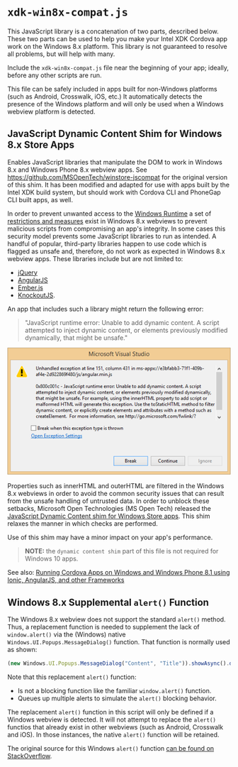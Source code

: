 # `xdk-win8x-compat.js`

This JavaScript library is a concatenation of two parts, described below. These two parts
can be used to help you make your Intel XDK Cordova app work on the Windows 8.x platform.
This library is not guaranteed to resolve all problems, but will help with many.

Include the `xdk-win8x-compat.js` file near the beginning of your app;
ideally, before any other scripts are run.

This file can be safely included in apps built for non-Windows platforms (such as
Android, Crosswalk, iOS, etc.) It automatically detects the presence of the Windows
platform and will only be used when a Windows webview platform is detected.

## JavaScript Dynamic Content Shim for Windows 8.x Store Apps

Enables JavaScript libraries that manipulate the DOM to work in Windows 8.x
and Windows Phone 8.x webview apps. See <https://github.com/MSOpenTech/winstore-jscompat>
for the original version of this shim. It has been modified and adapted for use with
apps built by the Intel XDK build system, but should work with Cordova CLI and
PhoneGap CLI built apps, as well.

In order to prevent unwanted access to the
[Windows Runtime](http://msdn.microsoft.com/en-us/library/windows/desktop/br211377.aspx)
a set of [restrictions and measures](http://msdn.microsoft.com/en-us/library/windows/apps/hh849625.aspx)
exist in Windows 8.x webviews to prevent malicious scripts from compromising an app's integrity.
In some cases this security model prevents some JavaScript libraries to run as intended. A handful of
popular, third-party libraries happen to use code which is flagged as unsafe and, therefore, do not
work as expected in Windows 8.x webview apps. These libraries include but are not limited to:

* [jQuery](https://jquery.com/)
* [AngularJS](https://angularjs.org/)
* [Ember.js](http://emberjs.com/)
* [KnockoutJS](http://knockoutjs.com/).

An app that includes such a library might return the following error:

> "JavaScript runtime error: Unable to add dynamic content.
> A script attempted to inject dynamic content, or elements
> previously modified dynamically, that might be unsafe."

![](error.png)

Properties such as innerHTML and outerHTML are filtered in the Windows 8.x webviews
in order to avoid the common security issues that can result from the unsafe handling
of untrusted data. In order to unblock these setbacks, Microsoft Open Technologies
(MS Open Tech) released the
[JavaScript Dynamic Content shim for Windows Store apps](https://github.com/MSOpenTech/winstore-jscompat).
This shim relaxes the manner in which checks are performed.

Use of this shim may have a minor impact on your app's performance.

> **NOTE:** the `dynamic content shim` part of this file is not required for Windows 10 apps.

See also: [Running Cordova Apps on Windows and Windows Phone 8.1 using Ionic, AngularJS, and 
other Frameworks](http://blogs.msdn.com/b/msdn_answers/archive/2015/02/10/running-cordova-apps-on-windows-and-windows-phone-8-1-using-ionic-angularjs-and-other-frameworks.aspx)

## Windows 8.x Supplemental `alert()` Function

The Windows 8.x webview does not support the standard `alert()` method. Thus, a replacement
function is needed to supplement the lack of `window.alert()` via the (Windows) native
`Windows.UI.Popups.MessageDialog()` function. That function is normally used as shown:
```JavaScript
(new Windows.UI.Popups.MessageDialog("Content", "Title")).showAsync().done() ;
```
Note that this replacement `alert()` function:

- Is not a blocking function like the familiar `window.alert()` function.
- Queues up multiple alerts to simulate the `alert()` blocking behavior.

The replacement `alert()` function in this script will only be defined if a Windows webview
is detected. It will not attempt to replace the `alert()` functios that already exist in
other webviews (such as Android, Crosswalk and iOS). In those instances, the native 
`alert()` function will be retained.

The original source for this Windows `alert()` function [can be found on 
StackOverflow](http://stackoverflow.com/a/13655351/2914328).
